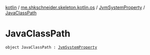 [kotlin](../../index.md) / [me.shkschneider.skeleton.kotlin.os](../index.md) / [JvmSystemProperty](index.md) / [JavaClassPath](./-java-class-path.md)

# JavaClassPath

`object JavaClassPath : `[`JvmSystemProperty`](index.md)